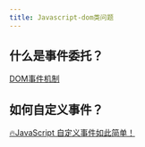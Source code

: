 ```yaml
---
title: Javascript-dom类问题
---
```


## 什么是事件委托？

[DOM事件机制](https://juejin.cn/post/6844903731079675917#heading-8)

## 如何自定义事件？

[🔥JavaScript 自定义事件如此简单！](https://juejin.cn/post/6844904069820055560)
